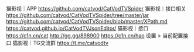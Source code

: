 猫影视｜APP
https://github.com/catvod/CatVodTVSpider
猫影视｜接口相关
https://github.com/catvod/CatVodTVSpider/tree/master/jar
https://github.com/catvod/CatVodTVSpider/blob/master/XPath.md
https://catvod.github.io/CatVodTVJsonEditor/
猫影视｜接口
https://c1n.cn/cat
http://gg.gg/898900
https://c1n.cn/hao
设置 > 当前配置接口
猫影视｜TG交流群
https://t.me/catvodtv
